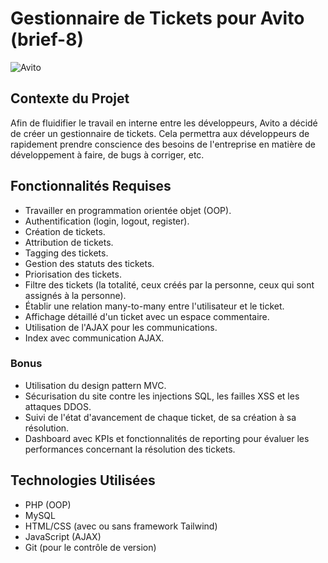 # Gestionnaire de Tickets pour Avito (brief-8)

![Avito](https://i.ibb.co/M1TLS7Q/Capture-d-cran-2024-05-13-152637.png)

## Contexte du Projet

Afin de fluidifier le travail en interne entre les développeurs, Avito a décidé de créer un gestionnaire de tickets. Cela permettra aux développeurs de rapidement prendre conscience des besoins de l'entreprise en matière de développement à faire, de bugs à corriger, etc.

## Fonctionnalités Requises

- Travailler en programmation orientée objet (OOP).
- Authentification (login, logout, register).
- Création de tickets.
- Attribution de tickets.
- Tagging des tickets.
- Gestion des statuts des tickets.
- Priorisation des tickets.
- Filtre des tickets (la totalité, ceux créés par la personne, ceux qui sont assignés à la personne).
- Établir une relation many-to-many entre l'utilisateur et le ticket.
- Affichage détaillé d'un ticket avec un espace commentaire.
- Utilisation de l'AJAX pour les communications.
- Index avec communication AJAX.

### Bonus

- Utilisation du design pattern MVC.
- Sécurisation du site contre les injections SQL, les failles XSS et les attaques DDOS.
- Suivi de l'état d'avancement de chaque ticket, de sa création à sa résolution.
- Dashboard avec KPIs et fonctionnalités de reporting pour évaluer les performances concernant la résolution des tickets.

## Technologies Utilisées

- PHP (OOP)
- MySQL
- HTML/CSS (avec ou sans framework Tailwind)
- JavaScript (AJAX)
- Git (pour le contrôle de version)

